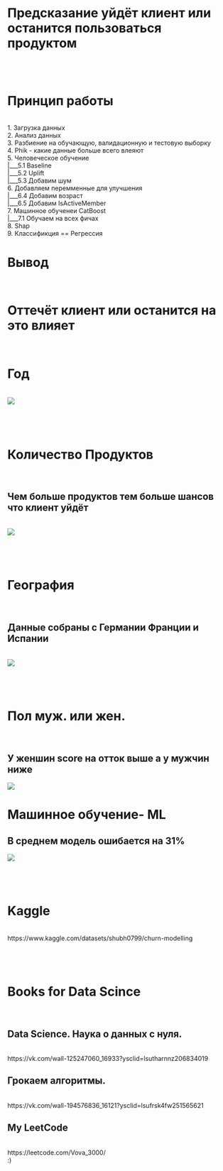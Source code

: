 # Предсказание уйдёт клиент или останится пользоваться продуктом 
<h1></h1><br>
<h1>Принцип работы</h1><br>
1. Загрузка данных<br>
2. Анализ данных<br>
3. Разбиение на обучающую, валидационную и тестовую выборку<br>
4. Phik - какие данные больше всего влеяют <br>
5. Человеческое обучение<br>
|___5.1 Baseline<br>
|___5.2 Uplift<br>
|___5.3 Добавим шум<br>
6. Добавляем перемменные для улучшения<br>
|___6.4 Добавим возраст <br>
|___6.5 Добавим IsActiveMember<br>
7. Машинное обученеи CatBoost<br>
|___7.1 Обучаем на всех фичах<br>
8. Shap<br>
9. Классификция == Регрессия <br>
<h1>Вывод</h1><br>
<h1>Оттечёт клиент или останится на это влияет</h1><br>
<h1>Год</h1><br>
<img src="https://github.com/Vova2808/Outflow_of_users/assets/96084748/735e2ae9-c76f-4f99-8f76-d5c046a4fff9"><br>
<h1></h1><br>
<h1>Количество Продуктов</h1><br>
<h2>Чем больше продуктов тем больше шансов что клиент уйдёт</h2><br>
<img src="https://github.com/Vova2808/Outflow_of_users/assets/96084748/69a3314a-80e0-4c9e-81b6-4d7c43f2a9fd"><br>
<h1></h1><br>
<h1>География</h1><br>
<h2>Данные собраны с Германии Франции и Испании</h2><br>
<img src="https://github.com/Vova2808/Outflow_of_users/assets/96084748/f064820e-d25e-4832-9b4b-fddb0488808d"><br>
<h1></h1><br>
<h1>Пол муж. или жен.</h1><br>
<h2>У женшин score на отток выше а у мужчин ниже</h2></h2>
<img src="https://github.com/Vova2808/Outflow_of_users/assets/96084748/8497c88f-540a-416d-98ff-92914c4a7572"><br>
<h1></h1>
<h1>Машинное обучение- ML</h1>
<h2>В среднем модель ошибается на 31%</h2>
<img src="https://github.com/Vova2808/Outflow_of_users/assets/96084748/45f46314-a0ac-4192-8160-ed6398084c0b"><br>
<h1></h1><br>
<h1>Kaggle</h1><br>
https://www.kaggle.com/datasets/shubh0799/churn-modelling<br>
<h1></h1><br>
<h1>Books for Data Scince</h1><br>
<h2>Data Science. Наука о данных с нуля.</h2><br>
https://vk.com/wall-125247060_16933?ysclid=lsutharnnz206834019<br>
<h2>Грокаем алгоритмы.</h2><br>
https://vk.com/wall-194576836_16121?ysclid=lsufrsk4fw251565621<br>
<h2>My LeetCode</h2><br>
https://leetcode.com/Vova_3000/<br>
:)<br>
